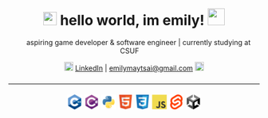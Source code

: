 <div align="center">
 
 # <img src="https://github.com/user-attachments/assets/2b86e697-a3c6-4460-88d1-86d4a4711225" height="27" width="27"> hello world, im emily! <img src="https://github.com/user-attachments/assets/105bc143-5ed6-48eb-bdb2-65b18bc4b4ff" height="34" width="34">
 
 <img src="https://github.com/user-attachments/assets/03f72895-1c9c-4ae3-9cdc-a96b82657443" height="14" width="14"> aspiring game developer & software engineer | currently studying at CSUF <img src="https://github.com/user-attachments/assets/03f72895-1c9c-4ae3-9cdc-a96b82657443" height="14" width="14">
 
 <img src="https://github.com/user-attachments/assets/a5e0a632-ba79-4cd5-adb8-f40fd5297ae9" height="18" width="18"> [LinkedIn](https://www.linkedin.com/in/emi-tsai/) | emilymaytsai@gmail.com <img src="https://github.com/user-attachments/assets/a5e0a632-ba79-4cd5-adb8-f40fd5297ae9" height="18" width="18">
 
————————————————————————————————————

  <img src="https://raw.githubusercontent.com/devicons/devicon/master/icons/cplusplus/cplusplus-original.svg" height="30" title="C++"/>
  <img src="https://raw.githubusercontent.com/devicons/devicon/master/icons/csharp/csharp-original.svg" height="30" title="C#"/>
  <img src="https://raw.githubusercontent.com/devicons/devicon/master/icons/python/python-original.svg" height="30" title="Python"/>
  <img src="https://raw.githubusercontent.com/devicons/devicon/master/icons/html5/html5-original.svg" height="30" title="HTML5"/>
  <img src="https://raw.githubusercontent.com/devicons/devicon/master/icons/css3/css3-original.svg" height="30" title="CSS3"/>
  <img src="https://raw.githubusercontent.com/devicons/devicon/master/icons/javascript/javascript-original.svg" height="30" title="JavaScript"/>
  <img src="https://raw.githubusercontent.com/devicons/devicon/master/icons/svelte/svelte-original.svg" height="30" title="SvelteKit"/>
  <img src="https://raw.githubusercontent.com/devicons/devicon/master/icons/unity/unity-original.svg" height="30" title="Unity"/>

 
 </div>

<!--
**emilyytsai/emilyytsai** is a ✨ _special_ ✨ repository because its `README.md` (this file) appears on your GitHub profile.

Here are some ideas to get you started:

- 🔭 I’m currently working on ...
- 🌱 I’m currently learning ...
- 👯 I’m looking to collaborate on ...
- 🤔 I’m looking for help with ...
- 💬 Ask me about ...
- 📫 How to reach me: ...
- 😄 Pronouns: ...
- ⚡ Fun fact: ...
-->

